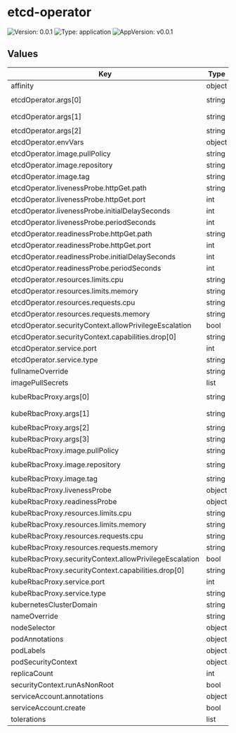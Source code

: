 # etcd-operator

![Version: 0.0.1](https://img.shields.io/badge/Version-0.0.1-informational?style=flat-square) ![Type: application](https://img.shields.io/badge/Type-application-informational?style=flat-square) ![AppVersion: v0.0.1](https://img.shields.io/badge/AppVersion-v0.0.1-informational?style=flat-square)

## Values

| Key | Type | Default | Description |
|-----|------|---------|-------------|
| affinity | object | `{}` |  |
| etcdOperator.args[0] | string | `"--health-probe-bind-address=:8081"` |  |
| etcdOperator.args[1] | string | `"--metrics-bind-address=127.0.0.1:8080"` |  |
| etcdOperator.args[2] | string | `"--leader-elect"` |  |
| etcdOperator.envVars | object | `{}` |  |
| etcdOperator.image.pullPolicy | string | `"IfNotPresent"` |  |
| etcdOperator.image.repository | string | `"ghcr.io/aenix-io/etcd-operator"` |  |
| etcdOperator.image.tag | string | `""` |  |
| etcdOperator.livenessProbe.httpGet.path | string | `"/healthz"` |  |
| etcdOperator.livenessProbe.httpGet.port | int | `8081` |  |
| etcdOperator.livenessProbe.initialDelaySeconds | int | `15` |  |
| etcdOperator.livenessProbe.periodSeconds | int | `20` |  |
| etcdOperator.readinessProbe.httpGet.path | string | `"/readyz"` |  |
| etcdOperator.readinessProbe.httpGet.port | int | `8081` |  |
| etcdOperator.readinessProbe.initialDelaySeconds | int | `5` |  |
| etcdOperator.readinessProbe.periodSeconds | int | `10` |  |
| etcdOperator.resources.limits.cpu | string | `"500m"` |  |
| etcdOperator.resources.limits.memory | string | `"128Mi"` |  |
| etcdOperator.resources.requests.cpu | string | `"10m"` |  |
| etcdOperator.resources.requests.memory | string | `"64Mi"` |  |
| etcdOperator.securityContext.allowPrivilegeEscalation | bool | `false` |  |
| etcdOperator.securityContext.capabilities.drop[0] | string | `"ALL"` |  |
| etcdOperator.service.port | int | `9443` |  |
| etcdOperator.service.type | string | `"ClusterIP"` |  |
| fullnameOverride | string | `""` |  |
| imagePullSecrets | list | `[]` |  |
| kubeRbacProxy.args[0] | string | `"--secure-listen-address=0.0.0.0:8443"` |  |
| kubeRbacProxy.args[1] | string | `"--upstream=http://127.0.0.1:8080/"` |  |
| kubeRbacProxy.args[2] | string | `"--logtostderr=true"` |  |
| kubeRbacProxy.args[3] | string | `"--v=0"` |  |
| kubeRbacProxy.image.pullPolicy | string | `"IfNotPresent"` |  |
| kubeRbacProxy.image.repository | string | `"gcr.io/kubebuilder/kube-rbac-proxy"` |  |
| kubeRbacProxy.image.tag | string | `"v0.15.0"` |  |
| kubeRbacProxy.livenessProbe | object | `{}` |  |
| kubeRbacProxy.readinessProbe | object | `{}` |  |
| kubeRbacProxy.resources.limits.cpu | string | `"500m"` |  |
| kubeRbacProxy.resources.limits.memory | string | `"128Mi"` |  |
| kubeRbacProxy.resources.requests.cpu | string | `"5m"` |  |
| kubeRbacProxy.resources.requests.memory | string | `"64Mi"` |  |
| kubeRbacProxy.securityContext.allowPrivilegeEscalation | bool | `false` |  |
| kubeRbacProxy.securityContext.capabilities.drop[0] | string | `"ALL"` |  |
| kubeRbacProxy.service.port | int | `8443` |  |
| kubeRbacProxy.service.type | string | `"ClusterIP"` |  |
| kubernetesClusterDomain | string | `"cluster.local"` |  |
| nameOverride | string | `""` |  |
| nodeSelector | object | `{}` |  |
| podAnnotations | object | `{}` |  |
| podLabels | object | `{}` |  |
| podSecurityContext | object | `{}` |  |
| replicaCount | int | `1` |  |
| securityContext.runAsNonRoot | bool | `true` |  |
| serviceAccount.annotations | object | `{}` |  |
| serviceAccount.create | bool | `true` |  |
| tolerations | list | `[]` |  |

